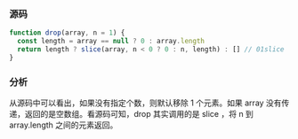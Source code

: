 ### 源码

```js
function drop(array, n = 1) {
  const length = array == null ? 0 : array.length
  return length ? slice(array, n < 0 ? 0 : n, length) : [] // 01slice
}
```

### 分析

从源码中可以看出，如果没有指定个数，则默认移除 1 个元素。如果 array 没有传递，返回的是空数组。看源码可知，drop 其实调用的是 slice ，将 n 到 array.length 之间的元素返回。
